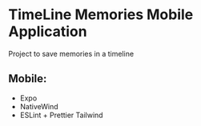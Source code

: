 # TimeLine Memories Mobile Application
Project to save memories in a timeline

## Mobile:
- Expo
- NativeWind
- ESLint + Prettier Tailwind